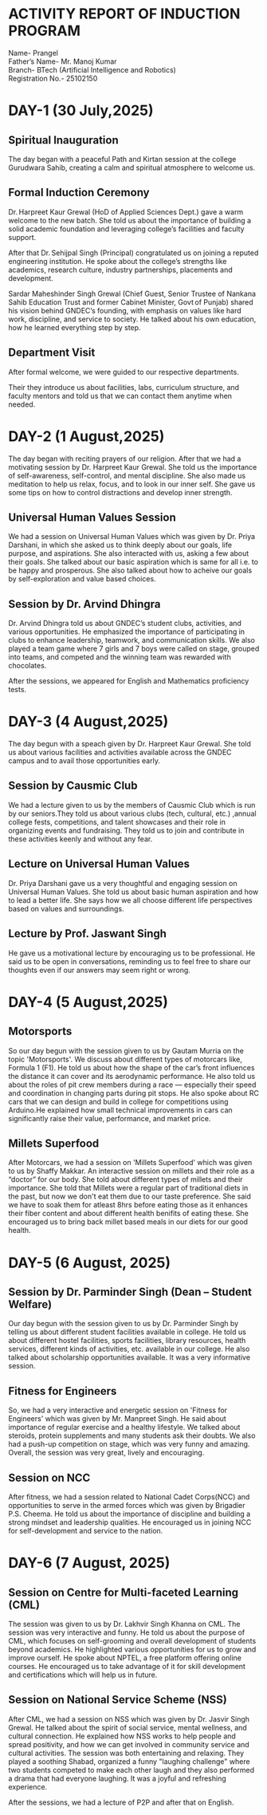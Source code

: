 # ACTIVITY REPORT OF INDUCTION PROGRAM
Name- Prangel  
Father’s Name- Mr. Manoj Kumar  
Branch- BTech (Artificial Intelligence and Robotics)  
Registration No.- 25102150


# DAY-1 (30 July,2025)
## Spiritual Inauguration
The day began with a peaceful Path and Kirtan session at the college Gurudwara Sahib, creating a calm and spiritual atmosphere to welcome us.
## Formal Induction Ceremony
Dr. Harpreet Kaur Grewal (HoD of Applied Sciences Dept.) gave a warm welcome to the new batch. She told us about the importance of building a solid academic foundation and leveraging college’s facilities and faculty support.


After that Dr. Sehijpal Singh (Principal) congratulated us on joining a reputed engineering institution. He spoke about the college’s strengths like academics, research culture, industry partnerships, placements and development.


Sardar Maheshinder Singh Grewal (Chief Guest, Senior Trustee of Nankana Sahib Education Trust and former Cabinet Minister, Govt of Punjab) shared his vision behind GNDEC’s founding, with emphasis on values like hard work, discipline, and service to society. He talked about his own education, how he learned everything step by step.
## Department Visit
After formal welcome, we were guided to our respective departments.


Their they introduce us about facilities, labs, curriculum structure, and faculty mentors and told us that we can contact them anytime when needed.

# DAY-2 (1 August,2025)
The day began with reciting prayers of our religion. After that we had a motivating session by Dr. Harpreet Kaur Grewal. She told us the importance of self-awareness, self-control, and mental discipline. She also made us meditation to help us relax, focus, and to look in our inner self. She gave us some tips on how to control distractions and develop inner strength.

## Universal Human Values Session
We had a session on Universal Human Values which was given by Dr. Priya Darshani, in which she asked us to think deeply about our goals, life purpose, and aspirations. She also interacted with us, asking a few about their goals. She talked about our basic aspiration which is same for all i.e. to be happy and prosperous. She also talked about how to acheive our goals by self-exploration and value based choices.

## Session by Dr. Arvind Dhingra
Dr. Arvind Dhingra told us about GNDEC’s student clubs, activities, and various opportunities. He emphasized the importance of participating in clubs to enhance leadership, teamwork, and communication skills. We also played a team game where 7 girls and 7 boys were called on stage, grouped into teams, and competed and the winning team was rewarded with chocolates.


After the sessions, we appeared for English and Mathematics proficiency tests.

# DAY-3 (4 August,2025)
The day begun with a speach given by Dr. Harpreet Kaur Grewal. She told us about various facilities and activities available across the GNDEC campus and to avail those opportunities early.

## Session by Causmic Club
We had a lecture given to us by the members of Causmic Club which is run by our seniors.They told us about various clubs (tech, cultural, etc.) ,annual college fests, competitions, and talent showcases and their role in organizing events and fundraising. They told us to join and contribute in these activities keenly and without any fear.

## Lecture on Universal Human Values
Dr. Priya Darshani gave us a very thoughtful and engaging session on Universal Human Values. She told us about basic human aspiration and how to lead a better life. She says how we all choose different life perspectives based on values and surroundings.

## Lecture by Prof. Jaswant Singh
He gave us a motivational lecture by encouraging us to be professional. He said us to be open in conversations, reminding us to feel free to share our thoughts even if our answers may seem right or wrong.


# DAY-4 (5 August,2025)
## Motorsports
So our day begun with the session given to us by Gautam Murria on the topic 'Motorsports'. We discuss about different types of motorcars like, Formula 1 (F1). He told us about how the shape of the car’s front influences the distance it can cover and its aerodynamic performance. He also told us about the roles of pit crew members during a race — especially their speed and coordination in changing parts during pit stops. He also spoke about RC cars that we can design and build in college for competitions using Arduino.He explained how small technical improvements in cars can significantly raise their value, performance, and market price.

## Millets Superfood
After Motorcars, we had a session on 'Millets Superfood' which was given to us by Shaffy Makkar. An interactive session on millets and their role as a “doctor” for our body. She told about different types of millets and their importance. She told that Millets were a regular part of traditional diets in the past, but now we don't eat them due to our taste preference. She said we have to soak them for atleast 8hrs before eating those as it enhances their fiber content and about different health benifits of eating these. She encouraged us to bring back millet based meals in our diets for our good health.


# DAY-5 (6 August, 2025)
## Session by Dr. Parminder Singh (Dean – Student Welfare)
Our day begun with the session given to us by Dr. Parminder Singh by telling us about different student facilities available in college. He told us about different hostel facilities, sports facilities, library resources, health services, different kinds of activities, etc. available in our college. He also talked about scholarship opportunities available. It was a very informative session.

## Fitness for Engineers
So, we had a very interactive and energetic session on 'Fitness for Engineers' which was given by Mr. Manpreet Singh. He said about importance of regular exercise and a healthy lifestyle. We talked about steroids, protein supplements and many students ask their doubts. We also had a push-up competition on stage, which was very funny and amazing. Overall, the session was very great, lively and encouraging.

## Session on NCC
After fitness, we had a session related to National Cadet Corps(NCC) and opportunities to serve in the armed forces which was given by Brigadier P.S. Cheema. He told us about the importance of discipline and building a strong mindset and leadership qualities. He encouraged us in joining NCC for self-development and service to the nation.


# DAY-6 (7 August, 2025)
## Session on Centre for Multi-faceted Learning (CML)
The session was given to us by Dr. Lakhvir Singh Khanna on CML. The session was very interactive and funny. He told us about the purpose of CML, which focuses on self-grooming and overall development of students beyond academics. He highlighted various opportunities for us to grow and improve ourself. He spoke about NPTEL, a free platform offering online courses. He encouraged us to take advantage of it for skill development and certifications which will help us in future.

## Session on National Service Scheme (NSS)
After CML, we had a session on NSS which was given by Dr. Jasvir Singh Grewal. He talked about the spirit of social service, mental wellness, and cultural connection. He explained how NSS works to help people and spread positivity, and how we can get involved in community service and cultural activities. The session was both entertaining and relaxing. They played a soothing Shabad, organized a funny "laughing challenge" where two students competed to make each other laugh and they also performed a drama that had everyone laughing. It was a joyful and refreshing experience.


After the sessions, we had a lecture of P2P and after that on English.
